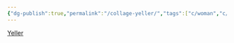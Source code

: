 ```yaml
---
{"dg-publish":true,"permalink":"/collage-yeller/","tags":["c/woman","c/yellow","c/purple","c/abstract","c/LK"],"created":"2024-01-03T17:37:51.437-05:00","updated":"2024-01-04T19:39:30.883-05:00"}
---
```



[Yeller](https://www.instagram.com/p/CTPf9xELFr7/)
